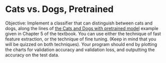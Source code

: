 # Cats vs. Dogs, Pretrained

Objective: Implement a classifier that can distinguish between cats and dogs, along the lines of [the Cats and Dogs with pretrained model](https://github.com/fchollet/deep-learning-with-python-notebooks/blob/master/first_edition/5.3-using-a-pretrained-convnet.ipynb) example given in Chapter 5 of the textbook. You can use either the technique of fast feature extraction, or the technique of fine tuning. (Keep in mind that you will be quizzed on both techniques). Your program should end by plotting the charts for validation accuracy and validation loss, and outputting the accuracy on the test data. 
